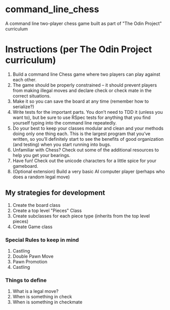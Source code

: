 # command_line_chess
A command line two-player chess game built as part of "The Odin Project" curriculum

# Instructions (per The Odin Project curriculum)

1. Build a command line Chess game where two players can play against each other.
2. The game should be properly constrained – it should prevent players from making illegal moves and declare check or check mate in the correct situations.
3. Make it so you can save the board at any time (remember how to serialize?)
4. Write tests for the important parts. You don’t need to TDD it (unless you want to), but be sure to use RSpec tests for anything that you find yourself typing into the command line repeatedly.
5. Do your best to keep your classes modular and clean and your methods doing only one thing each. This is the largest program that you’ve written, so you’ll definitely start to see the benefits of good organization (and testing) when you start running into bugs.
6. Unfamiliar with Chess? Check out some of the additional resources to help you get your bearings.
7. Have fun! Check out the unicode characters for a little spice for your gameboard.
8. (Optional extension) Build a very basic AI computer player (perhaps who does a random legal move)

## My strategies for development

1. Create the board class
2. Create a top level "Pieces" Class
3. Create subclasses for each piece type (inherits from the top level pieces)
4. Create Game class

### Special Rules to keep in mind
1. Castling
2. Double Pawn Move
3. Pawn Promotion
4. Castling


### Things to define
1. What is a legal move?
2. When is something in check
3. When is something in checkmate
